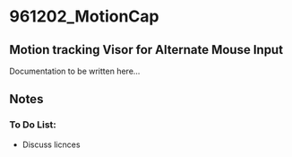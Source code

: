# 961202_MotionCap
## Motion tracking Visor for Alternate Mouse Input
Documentation to be written here...

## Notes

### To Do List:
* Discuss licnces 
